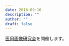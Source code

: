 ```yaml
---
date: 2016-09-16
description: ""
auther: ""
draft: false
---
```

[医用画像研究会](https://www.ieice.org/ken/program/index.php?tgid=IEICE-MI)を開催します。
